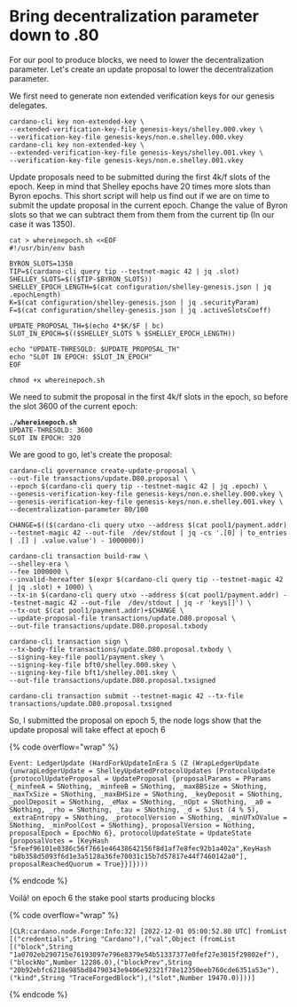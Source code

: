# Bring decentralization parameter down to .80

For our pool to produce blocks, we need to lower the decentralization parameter. Let's create an update proposal to lower the decentralization parameter.&#x20;

We first need to generate non extended verification keys for our genesis delegates.&#x20;

```
cardano-cli key non-extended-key \
--extended-verification-key-file genesis-keys/shelley.000.vkey \
--verification-key-file genesis-keys/non.e.shelley.000.vkey
cardano-cli key non-extended-key \
--extended-verification-key-file genesis-keys/shelley.001.vkey \
--verification-key-file genesis-keys/non.e.shelley.001.vkey
```

Update proposals need to be submitted during the first 4k/f slots of the epoch. Keep in mind that Shelley epochs have 20 times more slots than Byron epochs. This short script will help us find out if we are on time to submit the update proposal in the current epoch.  Change the value of Byron slots so that we can subtract them from them from the current tip  (In our case it was 1350).&#x20;

```
cat > whereinepoch.sh <<EOF
#!/usr/bin/env bash

BYRON_SLOTS=1350
TIP=$(cardano-cli query tip --testnet-magic 42 | jq .slot)
SHELLEY_SLOTS=$(($TIP-$BYRON_SLOTS))
SHELLEY_EPOCH_LENGTH=$(cat configuration/shelley-genesis.json | jq .epochLength)
K=$(cat configuration/shelley-genesis.json | jq .securityParam)
F=$(cat configuration/shelley-genesis.json | jq .activeSlotsCoeff)

UPDATE_PROPOSAL_TH=$(echo 4*$K/$F | bc)
SLOT_IN_EPOCH=$(($SHELLEY_SLOTS % $SHELLEY_EPOCH_LENGTH))

echo "UPDATE-THRESOLD: $UPDATE_PROPOSAL_TH"
echo "SLOT IN EPOCH: $SLOT_IN_EPOCH"
EOF
```

```
chmod +x whereinepoch.sh
```

We need to submit the proposal in the first 4k/f slots in the epoch, so before the slot 3600 of the current epoch:&#x20;

<pre><code><strong>./whereinepoch.sh
</strong>UPDATE-THRESOLD: 3600
SLOT IN EPOCH: 320
</code></pre>

We are good to go, let's create the proposal:

```
cardano-cli governance create-update-proposal \
--out-file transactions/update.D80.proposal \
--epoch $(cardano-cli query tip --testnet-magic 42 | jq .epoch) \
--genesis-verification-key-file genesis-keys/non.e.shelley.000.vkey \
--genesis-verification-key-file genesis-keys/non.e.shelley.001.vkey \
--decentralization-parameter 80/100
```

```
CHANGE=$(($(cardano-cli query utxo --address $(cat pool1/payment.addr) --testnet-magic 42 --out-file  /dev/stdout | jq -cs '.[0] | to_entries | .[] | .value.value') - 1000000))
```

```
cardano-cli transaction build-raw \
--shelley-era \
--fee 1000000 \
--invalid-hereafter $(expr $(cardano-cli query tip --testnet-magic 42 | jq .slot) + 1000) \
--tx-in $(cardano-cli query utxo --address $(cat pool1/payment.addr) --testnet-magic 42 --out-file  /dev/stdout | jq -r 'keys[]') \
--tx-out $(cat pool1/payment.addr)+$CHANGE \
--update-proposal-file transactions/update.D80.proposal \
--out-file transactions/update.D80.proposal.txbody
```

```
cardano-cli transaction sign \
--tx-body-file transactions/update.D80.proposal.txbody \
--signing-key-file pool1/payment.skey \
--signing-key-file bft0/shelley.000.skey \
--signing-key-file bft1/shelley.001.skey \
--out-file transactions/update.D80.proposal.txsigned
```

```
cardano-cli transaction submit --testnet-magic 42 --tx-file transactions/update.D80.proposal.txsigned
```

So, I submitted the proposal on epoch 5,  the node logs show that the update proposal will take effect at epoch 6

{% code overflow="wrap" %}
```
Event: LedgerUpdate (HardForkUpdateInEra S (Z (WrapLedgerUpdate {unwrapLedgerUpdate = ShelleyUpdatedProtocolUpdates [ProtocolUpdate {protocolUpdateProposal = UpdateProposal {proposalParams = PParams {_minfeeA = SNothing, _minfeeB = SNothing, _maxBBSize = SNothing, _maxTxSize = SNothing, _maxBHSize = SNothing, _keyDeposit = SNothing, _poolDeposit = SNothing, _eMax = SNothing, _nOpt = SNothing, _a0 = SNothing, _rho = SNothing, _tau = SNothing, _d = SJust (4 % 5), _extraEntropy = SNothing, _protocolVersion = SNothing, _minUTxOValue = SNothing, _minPoolCost = SNothing}, proposalVersion = Nothing, proposalEpoch = EpochNo 6}, protocolUpdateState = UpdateState {proposalVotes = [KeyHash "5feef96101e0386c56f7661e46438642156f8d1af7e8fec92b1a402a",KeyHash "b8b358d5093f6d1e3a5128a36fe70031c15b7d57817e44f7460142a0"], proposalReachedQuorum = True}}]})))
```
{% endcode %}

Voilà! on epoch 6 the stake pool starts producing blocks

{% code overflow="wrap" %}
```
[CLR:cardano.node.Forge:Info:32] [2022-12-01 05:00:52.80 UTC] fromList [("credentials",String "Cardano"),("val",Object (fromList [("block",String "1a0702eb290715e76193097e796e8379e54b51337377e0fef27e3015f29802ef"),("blockNo",Number 12286.0),("blockPrev",String "20b92ebfc6218e985bd84790343e9406e92321f78e12350eeb760cde6351a53e"),("kind",String "TraceForgedBlock"),("slot",Number 19470.0)]))]

```
{% endcode %}
